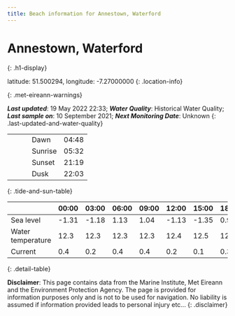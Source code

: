 ```yaml
---
title: Beach information for Annestown, Waterford
---
```

# Annestown, Waterford 
{: .h1-display}

latitude: 51.500294, longitude: -7.27000000
{: .location-info}


{: .met-eireann-warnings}

___Last updated___: 19 May 2022 22:33; ___Water Quality___: Historical Water Quality;
___Last sample on___: 10 September 2021; ___Next Monitoring Date___: Unknown
{: .last-updated-and-water-quality}

|   |   |   |   |   |
|---|---|---|---|---|
|   |   |   | Dawn  | 04:48 |
|   |   |   | Sunrise  | 05:32 |
|   |   |   | Sunset  | 21:19 |
|   |   |   | Dusk  | 22:03 |
{: .tide-and-sun-table}

<div></div>

| | 00:00 | 03:00 | 06:00 | 09:00 | 12:00 | 15:00 | 18:00 | 21:00 |
|---|---|---|---|---|---|---|---|---|
| Sea level | -1.31 | -1.18 | 1.13 | 1.04| -1.13 | -1.35 | 0.94 | 1.31 |
| Water temperature | 12.3 | 12.3 | 12.3 | 12.3 | 12.4 | 12.5 | 12.5 | 12.4 |
| Current | 0.4 | 0.2 | 0.4 | 0.4 | 0.2| 0.1 | 0.3 | 0.4 |
{: .detail-table}

__Disclaimer__: This page contains data from the Marine Institute,
Met Eireann and the Environment Protection Agency. The page is provided for
information purposes only and is not to be used for navigation. No liability
is assumed if information provided leads to personal injury etc...
{: .disclaimer}